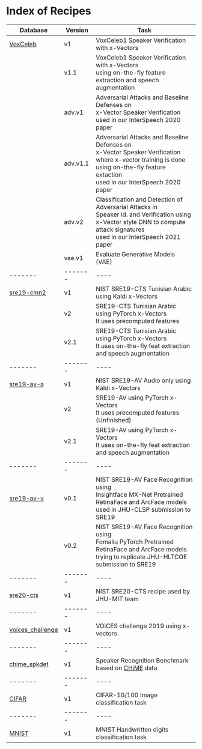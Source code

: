 # Index of Recipes

| Database | Version | Task |
| -------- | ------- | ---- |
| [VoxCeleb](http://www.robots.ox.ac.uk/~vgg/data/voxceleb) | v1 | VoxCeleb1 Speaker Verification with x-Vectors |
| | v1.1 | VoxCeleb1 Speaker Verification with x-Vectors <br> using on-the-fly feature extraction and speech augmentation |
| | adv.v1 | Adversarial Attacks and Baseline Defenses on <br> x-Vector Speaker Verification <br> used in our InterSpeech 2020 paper|
| | adv.v1.1 | Adversarial Attacks and Baseline Defenses on <br> x-Vector Speaker Verification <br> where x-vector training is done using on-the-fly feature extaction <br> used in our InterSpeech 2020 paper|
| | adv.v2 | Classification and Detection of Adversarial Attacks in <br> Speaker Id. and Verification using <br> x-Vector style DNN to compute attack signatures <br> used in our InterSpeech 2021 paper |
| | vae.v1 | Evaluate Generative Models (VAE) |
| ------- | ------- | ---- |
| [sre19-cmn2](https://www.nist.gov/itl/iad/mig/nist-2019-speaker-recognition-evaluation) | v1 | NIST SRE19-CTS Tunisian Arabic using Kaldi x-Vectors |
| | v2 | SRE19-CTS Tunisian Arabic using PyTorch x-Vectors <br> It uses precomputed features |
| | v2.1 | SRE19-CTS Tunisian Arabic using PyTorch x-Vectors <br> It uses on-the-fly feat extraction and speech augmentation |
| ------- | ------- | ---- |
| [sre19-av-a](https://www.nist.gov/itl/iad/mig/nist-2019-speaker-recognition-evaluation) | v1 | NIST SRE19-AV Audio only using Kaldi x-Vectors |
| | v2 | SRE19-AV using PyTorch x-Vectors <br> It uses precomputed features (Unfinished)|
| | v2.1 | SRE19-AV using PyTorch x-Vectors <br> It uses on-the-fly feat extraction and speech augmentation |
| ------- | ------- | ---- |
| [sre19-av-v](https://www.nist.gov/itl/iad/mig/nist-2019-speaker-recognition-evaluation) | v0.1 | NIST SRE19-AV Face Recognition using <br> Insightface MX-Net Pretrained RetinaFace and ArcFace models <br> used in JHU-CLSP submission to SRE19 |
| | v0.2 | NIST SRE19-AV Face Recognition using <br> Fomaliu PyTorch Pretrained RetinaFace and ArcFace models <br> trying to replicate JHU-HLTCOE submission to SRE19 |
| ------- | ------- | ---- |
| [sre20-cts](https://www.nist.gov/publications/nist-2020-cts-speaker-recognition-challenge-evaluation-plan) | v1 | NIST SRE20-CTS recipe used by JHU-MIT team |
| ------- | ------- | ---- |
| [voices_challenge](https://iqtlabs.github.io/voices/downloads/) | v1 | VOiCES challenge 2019 using x-vectors |
| ------- | ------- | ---- |
| [chime_spkdet](https://www.isca-speech.org/archive/Interspeech_2019/pdfs/2174.pdf) | v1 | Speaker Recognition Benchmark based on [CHiME](http://spandh.dcs.shef.ac.uk/chime_challenge/CHiME5/data.html) data |
| ------- | ------- | ---- |
| [CIFAR](https://www.cs.toronto.edu/~kriz/cifar.html) | v1 | CIFAR-10/100 Image classification task|
| ------- | ------- | ---- |
| [MNIST](http://yann.lecun.com/exdb/mnist/) | v1 | MNIST Handwritten digits classification task|
